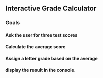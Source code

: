 ## Interactive Grade Calculator

### Goals

#### Ask the user for three test scores

#### Calculate the average score

#### Assign a letter grade based on the average

#### display the result in the console.
